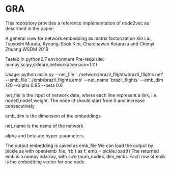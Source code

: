 # GRA

This repository provides a reference implementation of node2vec as described in the paper:

A general view for network embedding as matrix factorization
Xin Liu, Tsuyoshi Murata, Kyoung-Sook Kim, Chatchawan Kotarasu and Chenyi Zhuang
WSDM 2019

Tested in python2.7 environment
Pre-requisite:
numpy,scipy,sklearn,networkx(version=1.11)

Usage:
python main.py --net_file '../network/brazil_flights/brazil_flights.net' --emb_file '../emb/brazil_flights.emb' --net_name 'brazil_flights' --emb_dim 120 --alpha 0.95 --beta 0.0

net_file is the input of network date, where each line represent a link, i.e. node0,node1,weight. The node id should start from 0 and increase consecutively

emb_dim is the dimension of the embeddings

net_name is the name of the network

alpha and beta are hyper-parameters

The output embedding is saved as emb_file
We can load the output by pickle as
with open(emb_file, 'rb') as f:
	emb = pickle.load(f)
The returned emb is a numpy.ndarray, with size (num_nodes, dim_emb). Each row of emb is the embedding vector for one node.
